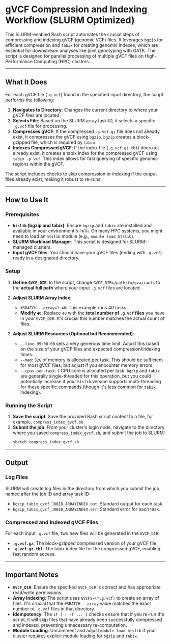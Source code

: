 # gVCF Compression and Indexing Workflow (SLURM Optimized)

This SLURM-enabled Bash script automates the crucial steps of compressing and indexing gVCF (genomic VCF) files. It leverages `bgzip` for efficient compression and `tabix` for creating genomic indexes, which are essential for downstream analyses like joint genotyping with GATK. The script is designed for parallel processing of multiple gVCF files on High-Performance Computing (HPC) clusters.

---

## What It Does

For each gVCF file (`.g.vcf`) found in the specified input directory, the script performs the following:

1.  **Navigates to Directory**: Changes the current directory to where your gVCF files are located.
2.  **Selects File**: Based on the SLURM array task ID, it selects a specific `.g.vcf` file for processing.
3.  **Compresses gVCF**: If the compressed `.g.vcf.gz` file does not already exist, it compresses the gVCF using `bgzip`. `bgzip` creates a block-gzipped file, which is required by `tabix`.
4.  **Indexes Compressed gVCF**: If the index file (`.g.vcf.gz.tbi`) does not already exist, it creates a tabix index for the compressed gVCF using `tabix -p vcf`. This index allows for fast querying of specific genomic regions within the gVCF.

The script includes checks to skip compression or indexing if the output files already exist, making it robust to re-runs.

---

## How to Use It

### Prerequisites

* **`htslib` (bgzip and tabix)**: Ensure `bgzip` and `tabix` are installed and available in your environment's `PATH`. On many HPC systems, you might need to load an `htslib` module (e.g., `module load htslib`).
* **SLURM Workload Manager**: This script is designed for SLURM-managed clusters.
* **Input gVCF files**: You should have your gVCF files (ending with `.g.vcf`) ready in a designated directory.

### Setup

1.  **Define `GVCF_DIR`**: In the script, change `GVCF_DIR=/path/to/gvariants` to the **actual full path** where your input `.g.vcf` files are located.

2.  **Adjust SLURM Array Index**:
    * `#SBATCH --array=1-40`: This example runs 40 tasks.
    * **Modify `40`**: Replace `40` with the **total number of `.g.vcf` files** you have in your `GVCF_DIR`. It's crucial this number matches the actual count of files.

3.  **Adjust SLURM Resources (Optional but Recommended)**:
    * `--time`: `99:00:00` sets a very generous time limit. Adjust this based on the size of your gVCF files and expected compression/indexing times.
    * `--mem`: `32G` of memory is allocated per task. This should be sufficient for most gVCF files, but adjust if you encounter memory errors.
    * `--cpus-per-task`: `1` CPU core is allocated per task. `bgzip` and `tabix` are generally single-threaded for this operation, but you could potentially increase if your `htslib` version supports multi-threading for these specific commands (though it's less common for `tabix` indexing).

### Running the Script

1.  **Save the script**: Save the provided Bash script content to a file, for example, `compress_index_gvcf.sh`.
2.  **Submit the job**: From your cluster's login node, navigate to the directory where you saved `compress_index_gvcf.sh`, and submit the job to SLURM:
    ```bash
    sbatch compress_index_gvcf.sh
    ```

---

## Output

### Log Files

SLURM will create log files in the directory from which you submit the job, named after the job ID and array task ID:

* `bgzip_tabix_gvcf_JOBID_ARRAYINDEX.out`: Standard output for each task.
* `bgzip_tabix_gvcf_JOBID_ARRAYINDEX.err`: Standard error for each task.

### Compressed and Indexed gVCF Files

For each input `.g.vcf` file, two new files will be generated in the `GVCF_DIR`:

* **`.g.vcf.gz`**: The block-gzipped compressed version of your gVCF file.
* **`.g.vcf.gz.tbi`**: The tabix index file for the compressed gVCF, enabling fast random access.

---

## Important Notes

* **`GVCF_DIR`**: Ensure the specified `GVCF_DIR` is correct and has appropriate read/write permissions.
* **Array Indexing**: The script uses `GVCFS=(*.g.vcf)` to create an array of files. It's crucial that the `#SBATCH --array` value matches the exact number of `.g.vcf` files in that directory.
* **Idempotency**: The `if [ ! -f ... ]` checks ensure that if you re-run the script, it will skip files that have already been successfully compressed and indexed, preventing unnecessary re-computation.
* **Module Loading**: Uncomment and adjust `module load htslib` if your cluster requires explicit module loading for `bgzip` and `tabix`.
